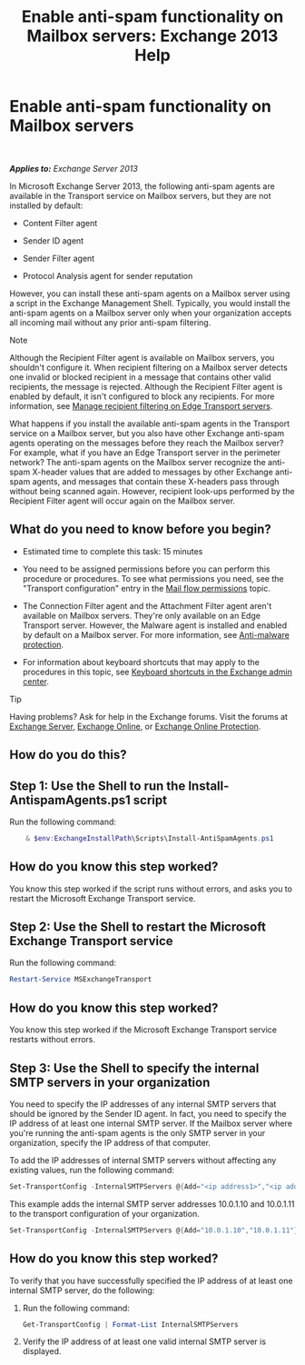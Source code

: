 ﻿---
title: 'Enable anti-spam functionality on Mailbox servers: Exchange 2013 Help'
TOCTitle: Enable anti-spam functionality on Mailbox servers
ms:assetid: 59d22c5e-64bc-4879-8ad1-364862b6ba11
ms:mtpsurl: https://technet.microsoft.com/en-us/library/Bb201691(v=EXCHG.150)
ms:contentKeyID: 49248681
ms.date: 12/09/2016
mtps_version: v=EXCHG.150
---

# Enable anti-spam functionality on Mailbox servers

 

_**Applies to:** Exchange Server 2013_


In Microsoft Exchange Server 2013, the following anti-spam agents are available in the Transport service on Mailbox servers, but they are not installed by default:

  - Content Filter agent

  - Sender ID agent

  - Sender Filter agent

  - Protocol Analysis agent for sender reputation

However, you can install these anti-spam agents on a Mailbox server using a script in the Exchange Management Shell. Typically, you would install the anti-spam agents on a Mailbox server only when your organization accepts all incoming mail without any prior anti-spam filtering.


> [!NOTE]
> Although the Recipient Filter agent is available on Mailbox servers, you shouldn't configure it. When recipient filtering on a Mailbox server detects one invalid or blocked recipient in a message that contains other valid recipients, the message is rejected. Although the Recipient Filter agent is enabled by default, it isn't configured to block any recipients. For more information, see <A href="manage-recipient-filtering-on-edge-transport-servers-exchange-2013-help.md">Manage recipient filtering on Edge Transport servers</A>.



What happens if you install the available anti-spam agents in the Transport service on a Mailbox server, but you also have other Exchange anti-spam agents operating on the messages before they reach the Mailbox server? For example, what if you have an Edge Transport server in the perimeter network? The anti-spam agents on the Mailbox server recognize the anti-spam X-header values that are added to messages by other Exchange anti-spam agents, and messages that contain these X-headers pass through without being scanned again. However, recipient look-ups performed by the Recipient Filter agent will occur again on the Mailbox server.

## What do you need to know before you begin?

  - Estimated time to complete this task: 15 minutes

  - You need to be assigned permissions before you can perform this procedure or procedures. To see what permissions you need, see the "Transport configuration" entry in the [Mail flow permissions](mail-flow-permissions-exchange-2013-help.md) topic.

  - The Connection Filter agent and the Attachment Filter agent aren't available on Mailbox servers. They're only available on an Edge Transport server. However, the Malware agent is installed and enabled by default on a Mailbox server. For more information, see [Anti-malware protection](anti-malware-protection-exchange-2013-help.md).

  - For information about keyboard shortcuts that may apply to the procedures in this topic, see [Keyboard shortcuts in the Exchange admin center](keyboard-shortcuts-in-the-exchange-admin-center-2013-help.md).


> [!TIP]
> Having problems? Ask for help in the Exchange forums. Visit the forums at <A href="https://go.microsoft.com/fwlink/p/?linkid=60612">Exchange Server</A>, <A href="https://go.microsoft.com/fwlink/p/?linkid=267542">Exchange Online</A>, or <A href="https://go.microsoft.com/fwlink/p/?linkid=285351">Exchange Online Protection</A>.



## How do you do this?

## Step 1: Use the Shell to run the Install-AntispamAgents.ps1 script

Run the following command:

```powershell
    & $env:ExchangeInstallPath\Scripts\Install-AntiSpamAgents.ps1
```

## How do you know this step worked?

You know this step worked if the script runs without errors, and asks you to restart the Microsoft Exchange Transport service.

## Step 2: Use the Shell to restart the Microsoft Exchange Transport service

Run the following command:

```powershell
Restart-Service MSExchangeTransport
```

## How do you know this step worked?

You know this step worked if the Microsoft Exchange Transport service restarts without errors.

## Step 3: Use the Shell to specify the internal SMTP servers in your organization

You need to specify the IP addresses of any internal SMTP servers that should be ignored by the Sender ID agent. In fact, you need to specify the IP address of at least one internal SMTP server. If the Mailbox server where you're running the anti-spam agents is the only SMTP server in your organization, specify the IP address of that computer.

To add the IP addresses of internal SMTP servers without affecting any existing values, run the following command:

```powershell
Set-TransportConfig -InternalSMTPServers @{Add="<ip address1>","<ip address2>"...}
```

This example adds the internal SMTP server addresses 10.0.1.10 and 10.0.1.11 to the transport configuration of your organization.

```powershell
Set-TransportConfig -InternalSMTPServers @{Add="10.0.1.10","10.0.1.11"}
```

## How do you know this step worked?

To verify that you have successfully specified the IP address of at least one internal SMTP server, do the following:

1.  Run the following command:
    
    ```powershell
    Get-TransportConfig | Format-List InternalSMTPServers
    ```

2.  Verify the IP address of at least one valid internal SMTP server is displayed.

